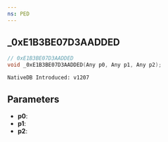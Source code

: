 ```yaml
---
ns: PED
---
```

## _0xE1B3BE07D3AADDED

```c
// 0xE1B3BE07D3AADDED
void _0xE1B3BE07D3AADDED(Any p0, Any p1, Any p2);
```

```
NativeDB Introduced: v1207
```

## Parameters
* **p0**:
* **p1**:
* **p2**:
